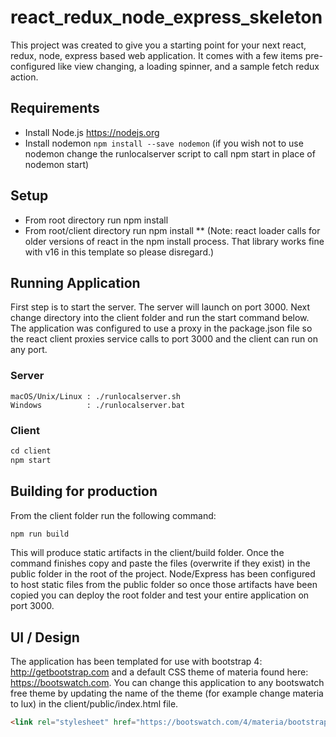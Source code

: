 # react_redux_node_express_skeleton

This project was created to give you a starting point for your next react, redux, node, express based web application. It comes with a few items pre-configured like view changing, a loading spinner, and a sample fetch redux action. 

## Requirements
* Install Node.js https://nodejs.org
* Install nodemon ```npm install --save nodemon``` (if you wish not to use nodemon change the runlocalserver script to call npm start in place of nodemon start)

## Setup
* From root directory run npm install
* From root/client directory run npm install
** (Note: react loader calls for older versions of react in the npm install process. That library works fine with v16 in this template so please disregard.)

## Running Application
First step is to start the server. The server will launch on port 3000. Next change directory into the client folder and run the start command below. The application was configured to use a proxy in the package.json file so the react client proxies service calls to port 3000 and the client can run on any port. 

### Server
```
macOS/Unix/Linux : ./runlocalserver.sh
Windows          : ./runlocalserver.bat
```

### Client
```javascript
cd client
npm start
```


## Building for production

From the client folder run the following command:
 ``` javascript
 npm run build
 ```
 This will produce static artifacts in the client/build folder. Once the command finishes copy and paste the files (overwrite if they exist) in the public folder in the root of the project. Node/Express has been configured to host static files from the public folder so once those artifacts have been copied you can deploy the root folder and test your entire application on port 3000. 

 
 ## UI / Design

 The application has been templated for use with bootstrap 4: http://getbootstrap.com and a default CSS theme of materia found here: https://bootswatch.com. You can change this application to any bootswatch free theme by updating the name of the theme (for example change materia to lux) in the client/public/index.html file.
 ```html
<link rel="stylesheet" href="https://bootswatch.com/4/materia/bootstrap.min.css" />
 ```